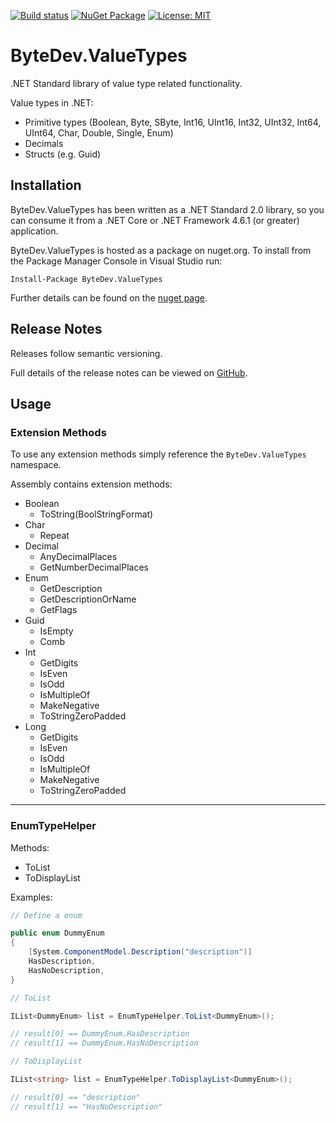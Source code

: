 [![Build status](https://ci.appveyor.com/api/projects/status/github/bytedev/ByteDev.ValueTypes?branch=master&svg=true)](https://ci.appveyor.com/project/bytedev/ByteDev-ValueTypes/branch/master)
[![NuGet Package](https://img.shields.io/nuget/v/ByteDev.ValueTypes.svg)](https://www.nuget.org/packages/ByteDev.ValueTypes)
[![License: MIT](https://img.shields.io/badge/License-MIT-green.svg)](https://github.com/ByteDev/ByteDev.ValueTypes/blob/master/LICENSE)

# ByteDev.ValueTypes

.NET Standard library of value type related functionality.

Value types in .NET: 
- Primitive types (Boolean, Byte, SByte, Int16, UInt16, Int32, UInt32, Int64, UInt64, Char, Double, Single, Enum)
- Decimals
- Structs (e.g. Guid)

## Installation

ByteDev.ValueTypes has been written as a .NET Standard 2.0 library, so you can consume it from a .NET Core or .NET Framework 4.6.1 (or greater) application.

ByteDev.ValueTypes is hosted as a package on nuget.org.  To install from the Package Manager Console in Visual Studio run:

`Install-Package ByteDev.ValueTypes`

Further details can be found on the [nuget page](https://www.nuget.org/packages/ByteDev.ValueTypes/).

## Release Notes

Releases follow semantic versioning.

Full details of the release notes can be viewed on [GitHub](https://github.com/ByteDev/ByteDev.ValueTypes/blob/master/docs/RELEASE-NOTES.md).

## Usage

### Extension Methods

To use any extension methods simply reference the `ByteDev.ValueTypes` namespace.

Assembly contains extension methods:

- Boolean
  - ToString(BoolStringFormat)
- Char
  - Repeat
- Decimal
  - AnyDecimalPlaces
  - GetNumberDecimalPlaces
- Enum
  - GetDescription
  - GetDescriptionOrName
  - GetFlags
- Guid
  - IsEmpty
  - Comb
- Int
  - GetDigits
  - IsEven
  - IsOdd
  - IsMultipleOf
  - MakeNegative
  - ToStringZeroPadded
- Long
  - GetDigits
  - IsEven
  - IsOdd
  - IsMultipleOf
  - MakeNegative
  - ToStringZeroPadded

---

### EnumTypeHelper

Methods:
  - ToList
  - ToDisplayList

Examples:

```csharp
// Define a enum

public enum DummyEnum
{
    [System.ComponentModel.Description("description")]
    HasDescription,
    HasNoDescription,
}
```

```csharp
// ToList

IList<DummyEnum> list = EnumTypeHelper.ToList<DummyEnum>();

// result[0] == DummyEnum.HasDescription
// result[1] == DummyEnum.HasNoDescription
```

```csharp
// ToDisplayList

IList<string> list = EnumTypeHelper.ToDisplayList<DummyEnum>();

// result[0] == "description"
// result[1] == "HasNoDescription"
```